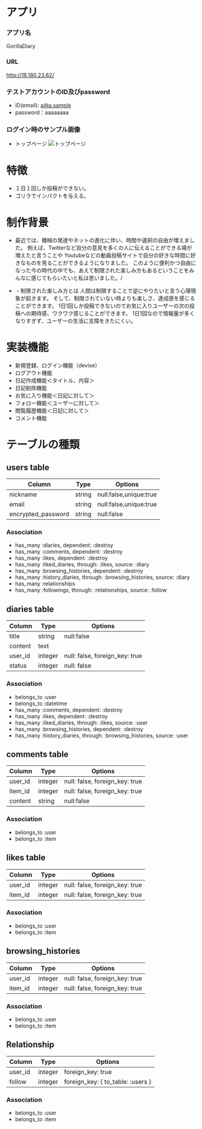 # アプリ

### アプリ名 
GorillaDiary

### URL 
http://18.180.23.62/

### テストアカウントのID及びpassword
- ID(email): a@a.sample
- password：aaaaaaaa

### ログイン時のサンプル画像
- トップページ
![トップページ](https://user-images.githubusercontent.com/59679612/77407844-24826b80-6dfa-11ea-9886-d2d0ce670d38.png)
# 特徴

- １日１回しか投稿ができない。
- ゴリラでインパクトを与える。

# 制作背景

- 最近では、機械の発達やネットの進化に伴い、時間や選択の自由が増えました。
例えば、Twitterなど自分の意見を多くの人に伝えることができる場が増えたと言うことや
Youtubeなどの動画投稿サイトで自分の好きな時間に好きなものを見ることができるようになりました。
このように便利かつ自由になった今の時代の中でも、あえて制限された楽しみ方もあるということをみんなに感じてもらいたいと私は思いました。/

- ・制限された楽しみ方とは
人間は制限することで逆にやりたいと言う心理現象が起きます。
そして、制限されていない時よりも楽しさ、達成感を感じることができます。
1日1回しか投稿できないのでお気に入りユーザーの次の投稿への期待感、ワクワク感じることができます。
1日1回なので情報量が多くなりすぎず、ユーザーの生活に支障をきたにくい。

# 実装機能

- 新規登録、ログイン機能（devise）
- ログアウト機能
- 日記作成機能＜タイトル、内容＞
- 日記削除機能
- お気に入り機能＜日記に対して＞
- フォロー機能＜ユーザーに対して＞
- 閲覧履歴機能＜日記に対して＞
- コメント機能


# テーブルの種類

## users table
|Column|Type|Options|
|------|----|-------|
|nickname|string|null:false,unique:true|
|email|string|null:false,unique:true|
|encrypted_password|string|null:false|
### Association
- has_many :diaries, dependent: :destroy
- has_many :comments, dependent: :destroy
- has_many :likes, dependent: :destroy
- has_many :liked_diaries, through: :likes, source: :diary
- has_many :browsing_histories, dependent: :destroy
- has_many :history_diaries, through: :browsing_histories, source: :diary
- has_many :relationships
- has_many :followings, through: :relationships, source: :follow


## diaries table
|Column|Type|Options|
|------|----|-------|
|title|string|null:false|
|content|text||null:false|
|user_id|integer|null: false, foreign_key: true|
|status|integer|null: false|
### Association
- belongs_to :user
- belongs_to :datetime
- has_many :comments, dependent: :destroy
- has_many :likes, dependent: :destroy
- has_many :liked_diaries, through: :likes, source: :user
- has_many :browsing_histories, dependent: :destroy
- has_many :history_diaries, through: :browsing_histories, source: :user

## comments table
|Column|Type|Options|
|------|----|-------|
|user_id|integer|null: false, foreign_key: true|
|item_id|integer|null: false, foreign_key: true|
|content|string|null:false|
### Association
- belongs_to :user
- belongs_to :item

## likes table
|Column|Type|Options|
|------|----|-------|
|user_id|integer|null: false, foreign_key: true|
|item_id|integer|null: false, foreign_key: true|
### Association
- belongs_to :user
- belongs_to :item

## browsing_histories
|Column|Type|Options|
|------|----|-------|
|user_id|integer|null: false, foreign_key: true|
|item_id|integer|null: false, foreign_key: true|
### Association
- belongs_to :user
- belongs_to :item

## Relationship
|Column|Type|Options|
|------|----|-------|
|user_id|integer|foreign_key: true|
|follow|integer|foreign_key: { to_table: :users }|
### Association
- belongs_to :user
- belongs_to :item
